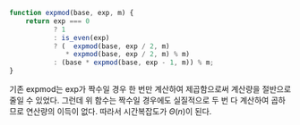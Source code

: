```javascript
function expmod(base, exp, m) {
    return exp === 0
           ? 1
           : is_even(exp)
           ? (  expmod(base, exp / 2, m)
              * expmod(base, exp / 2, m) % m)
           : (base * expmod(base, exp - 1, m)) % m;
}
```

기존 expmod는 exp가 짝수일 경우 한 번만 계산하여 제곱함으로써 계산량을 절반으로 줄일 수 있었다. 그런데 위 함수는 짝수일 경우에도 실질적으로 두 번 다 계산하여 곱하므로 연산량의 이득이 없다. 따라서 시간복잡도가 $\Theta(n)$이 된다.